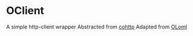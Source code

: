 # OClient
A simple http-client wrapper
Abstracted from [cohttp](https://github.com/mirage/ocaml-cohttp)
Adapted from [OLoml](https://github.com/aayushberi26/OLoml)
